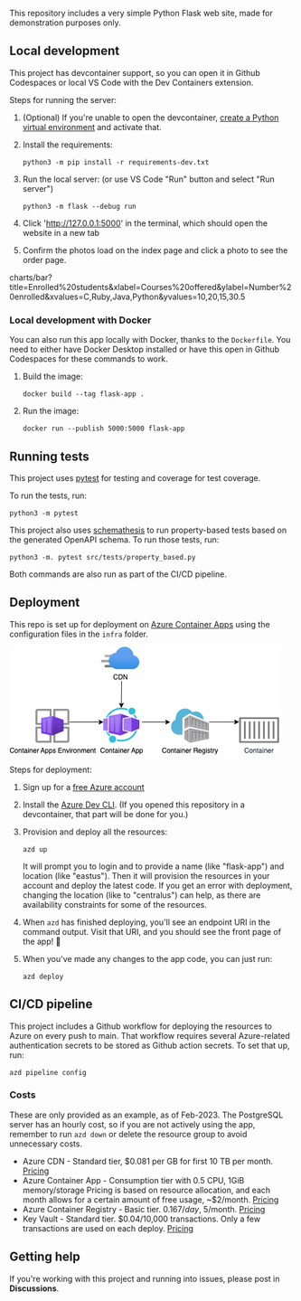 This repository includes a very simple Python Flask web site, made for demonstration purposes only.

## Local development

This project has devcontainer support, so you can open it in Github Codespaces or local VS Code with the Dev Containers extension.

Steps for running the server:

1. (Optional) If you're unable to open the devcontainer, [create a Python virtual environment](https://docs.python.org/3/tutorial/venv.html#creating-virtual-environments) and activate that.

2. Install the requirements:

    ```shell
    python3 -m pip install -r requirements-dev.txt
    ```

3. Run the local server: (or use VS Code "Run" button and select "Run server")

    ```shell
    python3 -m flask --debug run
    ```

3. Click 'http://127.0.0.1:5000' in the terminal, which should open the website in a new tab
4. Confirm the photos load on the index page and click a photo to see the order page.

  charts/bar?title=Enrolled%20students&xlabel=Courses%20offered&ylabel=Number%20enrolled&xvalues=C,Ruby,Java,Python&yvalues=10,20,15,30.5


### Local development with Docker

You can also run this app locally with Docker, thanks to the `Dockerfile`.
You need to either have Docker Desktop installed or have this open in Github Codespaces for these commands to work.

1. Build the image:

    ```shell
    docker build --tag flask-app .
    ```

2. Run the image:

    ```shell
    docker run --publish 5000:5000 flask-app
    ```
## Running tests

This project uses [pytest](https://docs.pytest.org/en/stable/) for testing and coverage for test coverage.

To run the tests, run:

```shell
python3 -m pytest
```

This project also uses [schemathesis](https://schemathesis.readthedocs.io/en/stable/) to run property-based tests based
on the generated OpenAPI schema. To run those tests, run:

```shell
python3 -m. pytest src/tests/property_based.py
```

Both commands are also run as part of the CI/CD pipeline.

## Deployment

This repo is set up for deployment on [Azure Container Apps](https://learn.microsoft.com/azure/container-apps/overview) using the configuration files in the `infra` folder.

![Diagram of architecture using Azure Container Apps, Azure Container Registry and an Azure CDN in front](readme_diagram.png)

Steps for deployment:

1. Sign up for a [free Azure account](https://azure.microsoft.com/free/)
2. Install the [Azure Dev CLI](https://learn.microsoft.com/azure/developer/azure-developer-cli/install-azd). (If you opened this repository in a devcontainer, that part will be done for you.)
3. Provision and deploy all the resources:

    ```shell
    azd up
    ```

    It will prompt you to login and to provide a name (like "flask-app") and location (like "eastus"). Then it will provision the resources in your account and deploy the latest code. If you get an error with deployment, changing the location (like to "centralus") can help, as there are availability constraints for some of the resources.

4. When `azd` has finished deploying, you'll see an endpoint URI in the command output. Visit that URI, and you should see the front page of the app! 🎉

5. When you've made any changes to the app code, you can just run:

    ```shell
    azd deploy
    ```

## CI/CD pipeline

This project includes a Github workflow for deploying the resources to Azure
on every push to main. That workflow requires several Azure-related authentication secrets
to be stored as Github action secrets. To set that up, run:

```shell
azd pipeline config
```

### Costs

These are only provided as an example, as of Feb-2023. The PostgreSQL server has an hourly cost, so if you are not actively using the app, remember to run `azd down` or delete the resource group to avoid unnecessary costs.

- Azure CDN - Standard tier, $0.081 per GB for first 10 TB per month. [Pricing](https://azure.microsoft.com/pricing/details/cdn/)
- Azure Container App - Consumption tier with 0.5 CPU, 1GiB memory/storage Pricing is based on resource allocation, and each month allows for a certain amount of free usage, ~$2/month. [Pricing](https://azure.microsoft.com/pricing/details/container-apps/)
- Azure Container Registry - Basic tier. $0.167/day, ~$5/month. [Pricing](https://azure.microsoft.com/pricing/details/container-registry/)
- Key Vault - Standard tier. $0.04/10,000 transactions. Only a few transactions are used on each deploy. [Pricing](https://azure.microsoft.com/pricing/details/key-vault/)


## Getting help

If you're working with this project and running into issues, please post in **Discussions**.
